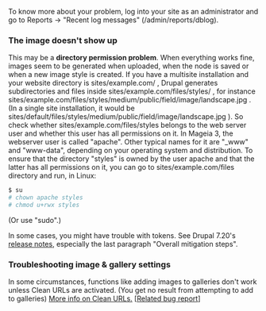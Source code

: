 To know more about your problem, log into your site as an administrator and go to Reports → "Recent log messages" (/admin/reports/dblog).

### The image doesn't show up

This may be a **directory permission problem**. When everything works fine, images seem to be generated when uploaded, when the node is saved or when a new image style is created. If you have a multisite installation and your website directory is sites/example.com/ , Drupal generates subdirectories and files inside sites/example.com/files/styles/ , for instance sites/example.com/files/styles/medium/public/field/image/landscape.jpg . (In a single site installation, it would be sites/default/files/styles/medium/public/field/image/landscape.jpg ). So check whether sites/example.com/files/styles belongs to the web server user and whether this user has all permissions on it. In Mageia 3, the webserver user is called "apache". Other typical names for it are "\_www" and "www-data", depending on your operating system and distribution. To ensure that the directory "styles" is owned by the user apache and that the latter has all permissions on it, you can go to sites/example.com/files directory and run, in Linux:

```php
$ su
# chown apache styles
# chmod u+rwx styles
```

(Or use "sudo".)

In some cases, you might have trouble with tokens. See Drupal 7.20's [release notes](https://drupal.org/drupal-7.20-release-notes), especially the last paragraph "Overall mitigation steps".

### Troubleshooting image & gallery settings

In some circumstances, functions like adding images to galleries don't work unless Clean URLs are activated. (You get no result from attempting to add to galleries) [More info on Clean URLs.](http://drupal.org/node/15365) \[[Related bug report](http://drupal.org/node/1045502)\]
